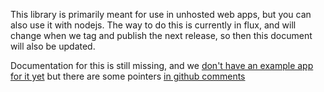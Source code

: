 This library is primarily meant for use in unhosted web apps,
but you can also use it with nodejs. The way to do this is
currently in flux, and will change when we tag and publish
the next release, so then this document will also be updated.

Documentation for this is still missing, and we
[don't have an example app for it yet](https://github.com/remotestorage/remotestorage.js/issues/768)
but there are some
pointers [in github comments](https://github.com/remotestorage/remotestorage.js/pull/781#issuecomment-57721011)
